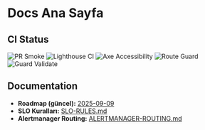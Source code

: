# Docs Ana Sayfa

## CI Status

![PR Smoke](https://github.com/your-org/spark-trading-platform/actions/workflows/pr-smoke.yml/badge.svg?branch=main)
![Lighthouse CI](https://github.com/your-org/spark-trading-platform/actions/workflows/lighthouse.yml/badge.svg?branch=main)
![Axe Accessibility](https://github.com/your-org/spark-trading-platform/actions/workflows/axe.yml/badge.svg?branch=main)
![Route Guard](https://github.com/your-org/spark-trading-platform/actions/workflows/route-guard.yml/badge.svg?branch=main)
![Guard Validate](https://github.com/your-org/spark-trading-platform/actions/workflows/guard-validate.yml/badge.svg?branch=main)

## Documentation

- **Roadmap (güncel):** [2025-09-09](../roadmap/PROJE_YOL_HARITASI_2025-09-09.md)
- **SLO Kuralları:** [SLO-RULES.md](../monitoring/SLO-RULES.md)
- **Alertmanager Routing:** [ALERTMANAGER-ROUTING.md](../monitoring/ALERTMANAGER-ROUTING.md)
